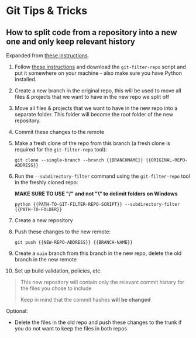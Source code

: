 # Git Tips & Tricks

## How to split code from a repository into a new one and only keep relevant history
Expanded from [these instructions](https://docs.github.com/en/get-started/using-git/splitting-a-subfolder-out-into-a-new-repository).

1. Follow [these instructions](https://github.com/newren/git-filter-repo/blob/main/INSTALL.md) and download the `git-filter-repo` script and put it somewhere on your machine - also make sure you have Python installed.
2. Create a new branch in the original repo, this will be used to move all files & projects that we want to have in the new repo we split off
3. Move all files & projects that we want to have in the new repo into a separate folder. This folder will become the root folder of the new repository.
4. Commit these changes to the remote
5. Make a fresh clone of the repo from this branch (a fresh clone is required for the `git-filter-repo` tool):

   ```
   git clone --single-branch --branch {{BRANCHNAME}} {{ORIGINAL-REPO-ADDRESS}}
   ```

6. Run the `--subdirectory-filter` command using the `git-filter-repo` tool in the freshly cloned repo:

   **MAKE SURE TO USE "/" and not "\\" to delimit folders on Windows**

   ```
   python {{PATH-TO-GIT-FILTER-REPO-SCRIPT}} --subdirectory-filter {{PATH-TO-FOLDER}}
   ```

7. Create a new repository
8. Push these changes to the new remote:

   ```
   git push {{NEW-REPO-ADDRESS}} {{BRANCH-NAME}}
   ```

9. Create a `main` branch from this branch in the new repo, delete the old branch in the new remote
10. Set up build validation, policies, etc.

> This new repository will contain only the relevant commit history for the files you chose to include
>
> Keep in mind that the commit hashes **will be changed**

Optional:

- Delete the files in the old repo and push these changes to the trunk if you do not want to keep the files in both repos
